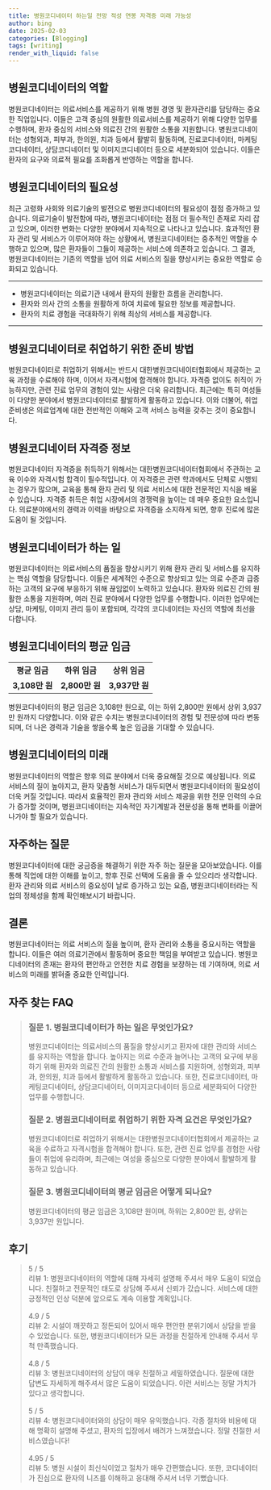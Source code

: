 ```yaml
---
title: 병원코디네이터 하는일 전망 적성 연봉 자격증 미래 가능성
author: bing
date: 2025-02-03
categories: [Blogging]
tags: [writing]
render_with_liquid: false
---
```



<h2 id='병원코디네이터의_역할'>병원코디네이터의 역할</h2>

<p>병원코디네이터는 의료서비스를 제공하기 위해 병원 경영 및 환자관리를 담당하는 중요한 직업입니다. 이들은 고객 중심의 원활한 의료서비스를 제공하기 위해 다양한 업무를 수행하며, 환자 중심의 서비스와 의료진 간의 원활한 소통을 지원합니다. 병원코디네이터는 성형외과, 피부과, 한의원, 치과 등에서 활발히 활동하며, 진료코디네이터, 마케팅코디네이터, 상담코디네이터 및 이미지코디네이터 등으로 세분화되어 있습니다. 이들은 환자의 요구와 의료적 필요를 조화롭게 반영하는 역할을 합니다.</p>

<h2 id='병원코디네이터의_필요성'>병원코디네이터의 필요성</h2>

<p>최근 고령화 사회와 의료기술의 발전으로 병원코디네이터의 필요성이 점점 증가하고 있습니다. 의료기술이 발전함에 따라, 병원코디네이터는 점점 더 필수적인 존재로 자리 잡고 있으며, 이러한 변화는 다양한 분야에서 지속적으로 나타나고 있습니다. 효과적인 환자 관리 및 서비스가 이루어져야 하는 상황에서, 병원코디네이터는 중추적인 역할을 수행하고 있으며, 많은 환자들이 그들이 제공하는 서비스에 의존하고 있습니다. 그 결과, 병원코디네이터는 기존의 역할을 넘어 의료 서비스의 질을 향상시키는 중요한 역할로 승화되고 있습니다.</p>

<hr />

<ul>
    <li>병원코디네이터는 의료기관 내에서 환자의 원활한 흐름을 관리합니다.</li>
    <li>환자와 의사 간의 소통을 원활하게 하여 치료에 필요한 정보를 제공합니다.</li>
    <li>환자의 치료 경험을 극대화하기 위해 최상의 서비스를 제공합니다.</li>
</ul>

<hr />

<h2 id='병원코디네이터로_취업하기 위한_준비 방법'>병원코디네이터로 취업하기 위한 준비 방법</h2>

<p>병원코디네이터로 취업하기 위해서는 반드시 대한병원코디네이터협회에서 제공하는 교육 과정을 수료해야 하며, 이어서 자격시험에 합격해야 합니다. 자격증 없이도 취직이 가능하지만, 관련 진료 업무의 경험이 있는 사람은 더욱 유리합니다. 최근에는 특히 여성들이 다양한 분야에서 병원코디네이터로 활발하게 활동하고 있습니다. 이와 더불어, 취업 준비생은 의료업계에 대한 전반적인 이해와 고객 서비스 능력을 갖추는 것이 중요합니다.</p>

<h2 id='병원코디네이터_자격증_정보'>병원코디네이터 자격증 정보</h2>

<p>병원코디네이터 자격증을 취득하기 위해서는 대한병원코디네이터협회에서 주관하는 교육 이수와 자격시험 합격이 필수적입니다. 이 자격증은 관련 학과에서도 단체로 시행되는 경우가 많으며, 교육을 통해 환자 관리 및 의료 서비스에 대한 전문적인 지식을 배울 수 있습니다. 자격증 취득은 취업 시장에서의 경쟁력을 높이는 데 매우 중요한 요소입니다. 의료분야에서의 경력과 이력을 바탕으로 자격증을 소지하게 되면, 향후 진로에 많은 도움이 될 것입니다.</p>

<h2 id='병원코디네이터가_하는_일'>병원코디네이터가 하는 일</h2>

<p>병원코디네이터는 의료서비스의 품질을 향상시키기 위해 환자 관리 및 서비스를 유지하는 핵심 역할을 담당합니다. 이들은 세계적인 수준으로 향상되고 있는 의료 수준과 급증하는 고객의 요구에 부응하기 위해 끊임없이 노력하고 있습니다. 환자와 의료진 간의 원활한 소통을 지원하며, 여러 진료 분야에서 다양한 업무를 수행합니다. 이러한 업무에는 상담, 마케팅, 이미지 관리 등이 포함되며, 각각의 코디네이터는 자신의 역할에 최선을 다합니다.</p>

<h2 id='병원코디네이터의_임금'>병원코디네이터의 평균 임금</h2>

<table>
    <tr>
        <td style="text-align: center; height: 17px;"><b>평균 임금</b></td>
        <td style="text-align: center; height: 17px;"><b>하위 임금</b></td>
        <td style="text-align: center; height: 17px;"><b>상위 임금</b></td>
    </tr>
    <tr>
        <td style="text-align: center; height: 17px;"><b>3,108만 원</b></td>
        <td style="text-align: center; height: 17px;"><b>2,800만 원</b></td>
        <td style="text-align: center; height: 17px;"><b>3,937만 원</b></td>
    </tr>
</table>

<p>병원코디네이터의 평균 임금은 3,108만 원으로, 이는 하위 2,800만 원에서 상위 3,937만 원까지 다양합니다. 이와 같은 수치는 병원코디네이터의 경험 및 전문성에 따라 변동되며, 더 나은 경력과 기술을 쌓을수록 높은 임금을 기대할 수 있습니다.</p>

<h2 id='병원코디네이터의_미래'>병원코디네이터의 미래</h2>

<p>병원코디네이터의 역할은 향후 의료 분야에서 더욱 중요해질 것으로 예상됩니다. 의료 서비스의 질이 높아지고, 환자 맞춤형 서비스가 대두되면서 병원코디네이터의 필요성이 더욱 커질 것입니다. 따라서 효율적인 환자 관리와 서비스 제공을 위한 전문 인력의 수요가 증가할 것이며, 병원코디네이터는 지속적인 자기계발과 전문성을 통해 변화를 이끌어 나가야 할 필요가 있습니다.</p>

<h2 id='자주하는_질문'>자주하는 질문</h2>

<p>병원코디네이터에 대한 궁금증을 해결하기 위한 자주 하는 질문을 모아보았습니다. 이를 통해 직업에 대한 이해를 높이고, 향후 진로 선택에 도움을 줄 수 있으리라 생각합니다. 환자 관리와 의료 서비스의 중요성이 날로 증가하고 있는 요즘, 병원코디네이터라는 직업의 정체성을 함께 확인해보시기 바랍니다.</p>

<h2 id='결론'>결론</h2>

<p>병원코디네이터는 의료 서비스의 질을 높이며, 환자 관리와 소통을 중요시하는 역할을 합니다. 이들은 여러 의료기관에서 활동하며 중요한 책임을 부여받고 있습니다. 병원코디네이터의 존재는 환자의 편안하고 안전한 치료 경험을 보장하는 데 기여하며, 의료 서비스의 미래를 밝혀줄 중요한 인력입니다.</p>


<h2 id='자주_찾는_FAQ'>자주 찾는 FAQ</h2>
<div itemscope="" itemtype="https://schema.org/FAQPage"> 
<blockquote> 
<div itemscope="" itemprop="mainEntity" itemtype="https://schema.org/Question"> 
<h3 itemprop="name">질문 1. 병원코디네이터가 하는 일은 무엇인가요?</h3> 
<div itemscope="" itemprop="acceptedAnswer" itemtype="https://schema.org/Answer"> 
<span itemprop="text"> 
<p>병원코디네이터는 의료서비스의 품질을 향상시키고 환자에 대한 관리와 서비스를 유지하는 역할을 합니다. 높아지는 의료 수준과 늘어나는 고객의 요구에 부응하기 위해 환자와 의료진 간의 원활한 소통과 서비스를 지원하며, 성형외과, 피부과, 한의원, 치과 등에서 활발하게 활동하고 있습니다. 또한, 진료코디네이터, 마케팅코디네이터, 상담코디네이터, 이미지코디네이터 등으로 세분화되어 다양한 업무를 수행합니다.</p> 
</span> 
</div> 
</div> 
<div itemscope="" itemprop="mainEntity" itemtype="https://schema.org/Question"> 
<h3 itemprop="name">질문 2. 병원코디네이터로 취업하기 위한 자격 요건은 무엇인가요?</h3> 
<div itemscope="" itemprop="acceptedAnswer" itemtype="https://schema.org/Answer"> 
<span itemprop="text"> 
<p>병원코디네이터로 취업하기 위해서는 대한병원코디네이터협회에서 제공하는 교육을 수료하고 자격시험을 합격해야 합니다. 또한, 관련 진료 업무를 경험한 사람들이 취업에 유리하며, 최근에는 여성을 중심으로 다양한 분야에서 활발하게 활동하고 있습니다.</p> 
</span> 
</div> 
</div> 
<div itemscope="" itemprop="mainEntity" itemtype="https://schema.org/Question"> 
<h3 itemprop="name">질문 3. 병원코디네이터의 평균 임금은 어떻게 되나요?</h3> 
<div itemscope="" itemprop="acceptedAnswer" itemtype="https://schema.org/Answer"> 
<span itemprop="text"> 
<p>병원코디네이터의 평균 임금은 3,108만 원이며, 하위는 2,800만 원, 상위는 3,937만 원입니다.</p> 
</span> 
</div> 
</div> 
</blockquote> 
</div>
<h2 id='후기'>후기</h2>
<div itemscope itemtype="https://schema.org/Product">
  <blockquote>
  <div itemprop="review" itemscope itemtype="https://schema.org/Review">
      <div itemprop="reviewRating" itemscope itemtype="https://schema.org/Rating"> <span itemprop="ratingValue">5</span> / <span itemprop="bestRating">5</span> </div>
      <span itemprop="reviewBody">리뷰 1: 병원코디네이터의 역할에 대해 자세히 설명해 주셔서 매우 도움이 되었습니다. 친절하고 전문적인 태도로 상담해 주셔서 신뢰가 갔습니다. 서비스에 대한 긍정적인 인상 덕분에 앞으로도 계속 이용할 계획입니다.</span>
  </div>
  <br>
  <div itemprop="review" itemscope itemtype="https://schema.org/Review">
      <div itemprop="reviewRating" itemscope itemtype="https://schema.org/Rating"> <span itemprop="ratingValue">4.9</span> / <span itemprop="bestRating">5</span> </div>
      <span itemprop="reviewBody">리뷰 2: 시설이 깨끗하고 정돈되어 있어서 매우 편안한 분위기에서 상담을 받을 수 있었습니다. 또한, 병원코디네이터가 모든 과정을 친절하게 안내해 주셔서 무척 만족했습니다.</span>
  </div>
  <br>
  <div itemprop="review" itemscope itemtype="https://schema.org/Review">
      <div itemprop="reviewRating" itemscope itemtype="https://schema.org/Rating"> <span itemprop="ratingValue">4.8</span> / <span itemprop="bestRating">5</span> </div>
      <span itemprop="reviewBody">리뷰 3: 병원코디네이터의 상담이 매우 친절하고 세밀하였습니다. 질문에 대한 답변도 자세하게 해주셔서 많은 도움이 되었습니다. 이런 서비스는 정말 가치가 있다고 생각합니다.</span>
  </div>
  <br>
  <div itemprop="review" itemscope itemtype="https://schema.org/Review">
      <div itemprop="reviewRating" itemscope itemtype="https://schema.org/Rating"> <span itemprop="ratingValue">5</span> / <span itemprop="bestRating">5</span> </div>
      <span itemprop="reviewBody">리뷰 4: 병원코디네이터와의 상담이 매우 유익했습니다. 각종 절차와 비용에 대해 명확히 설명해 주셨고, 환자의 입장에서 배려가 느껴졌습니다. 정말 친절한 서비스였습니다!</span>
  </div>
  <br>
  <div itemprop="review" itemscope itemtype="https://schema.org/Review">
      <div itemprop="reviewRating" itemscope itemtype="https://schema.org/Rating"> <span itemprop="ratingValue">4.95</span> / <span itemprop="bestRating">5</span> </div>
      <span itemprop="reviewBody">리뷰 5: 병원 시설이 최신식이었고 절차가 매우 간편했습니다. 또한, 코디네이터가 진심으로 환자의 니즈를 이해하고 응대해 주셔서 너무 기뻤습니다.</span>
  </div>
  </blockquote>
</div>
